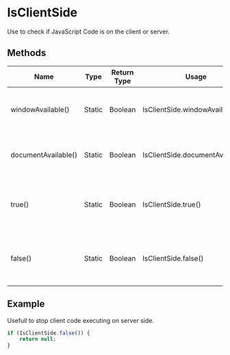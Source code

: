 ﻿# IsClientSide

 

Use to check if JavaScript Code is on the client or server.


## Methods

Name                    | Type     | Return Type            | Usage                             | Action
---                     |  ---     | ---                    | ---                               | ---
windowAvailable()       | Static   | Boolean                | IsClientSide.windowAvailable()    | Returns True if Window Is available
documentAvailable()     | Static   | Boolean                | IsClientSide.documentAvailable()  | Returns True if Document is Available
true()                  | Static   | Boolean                | IsClientSide.true()               | Returns ***True*** if ***all*** our client side checks are true.
false()                 | Static   | Boolean                | IsClientSide.false()              | Returns ***False*** if ***any*** client side checks are false.
 

 ## Example

Usefull to stop client code executing on server side.

```javascript
if (IsClientSide.false()) { 
    return null;
}
```
 



